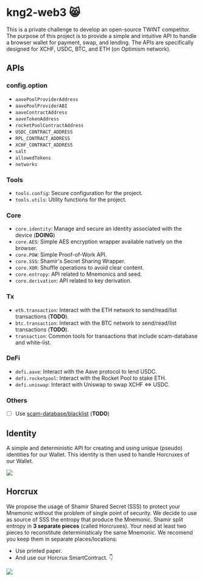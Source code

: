 # kng2-web3 😸
This is a private challenge to develop an open-source TWINT competitor.
The purpose of this project is to provide a simple and intuitive API to handle a browser wallet for payment, swap, and lending. The APIs are specifically designed for XCHF, USDC, BTC, and ETH (on Optimism network).

## APIs
### config.option
* `aavePoolProviderAddress`
* `aavePoolProviderABI`
* `aaveContractAddress`
* `aaveTokenAddress`
* `rocketPoolContractAddress`
* `USDC_CONTRACT_ADDRESS`
* `RPL_CONTRACT_ADDRESS`
* `XCHF_CONTRACT_ADDRESS`
* `salt`
* `allowedTokens`
* `networks`

### Tools
- `tools.config`: Secure configuration for the project.
- `tools.utils`: Utility functions for the project.

### Core
- `core.identity`: Manage and secure an identity associated with the device (**DOING**)
- `core.AES`: Simple AES encryption wrapper available natively on the browser.
- `core.POW`: Simple Proof-of-Work API.
- `core.SSS`: Shamir's Secret Sharing Wrapper.
- `core.XOR`: Shuffle operations to avoid clear content.
- `core.entropy`: API related to Mnemonics and seed.
- `core.derivation`: API related to key derivation.

### Tx
- `eth.transaction`: Interact with the ETH network to send/read/list transactions (**TODO**).
- `btc.transaction`: Interact with the BTC network to send/read/list transactions (**TODO**).
- `transaction`: Common tools for transactions that include scam-database and white-list.

### DeFi
- `defi.aave`: Interact with the Aave protocol to lend USDC.
- `defi.rocketpool`: Interact with the Rocket Pool to stake ETH.
- `defi.uniswap`: Interact with Uniswap to swap XCHF <=> USDC.

### Others
- [ ] Use [scam-database/blacklist](https://github.com/scamsniffer/scam-database/tree/main/blacklist) (**TODO**)


## Identity
A simple and deterministic API for creating and using unique (pseudo) identities for our Wallet. This identity is then used to handle Horcruxes of our Wallet.

[![](https://mermaid.ink/img/pako:eNqdV2lv4zYQ_SuCFgskXcXQfRhogOZCgQ26CyRoP9RFQUmUTViWXIpK4gb57zu6LJI67JYGgkjz5nozHFLvapTHWF2qBUMM3xG0pmh39WKuMgVW_VIhMc4YYYeLssA0Qzt8qbwr0mrw1frzp7-Uq6trhfzdwTkh97LBfP_2x4y02KBJKfhZKt0bHgUme_Wl4ui6viuUa2Wfv8Jfo37k8YDqDT79-ssxzS-gcan8fK2UJG4UPlYZTwwq2eaI1vaoKF5zGp_Fzgg3naizw4lEWtpyLMcKA9G-Q7ha9-ajN3K0WxlBEretpTEZOjJU4Ihi9hUfWp5I_OWYdI8_olpSOepUTd1hukMkho57rwQrlW0w1E9dwr8xTlCZspWqcaLfESUoTHFRYd4bYys1RNF2TfMyixvV1w1huFWs5HtKdogebvM0pw3i0_3t_e3DA4eBQPMsllAJrJi3xDBlRARtivTC17Wqlz5rSuAuTM929MDXreDz5TCIG-AHU0nftMGAW-n7k_rHAEctuEcD1sIxA9swPNf2BANd7KP6_ukA2gSe8RvjOTIsw9L1sUBlJGw23TRGIpKAdB1eBItqq9bLAFYnn_gAU5Jh3p9VL8GfGJAohU7Mbrbr-QbpAYPeCGtejVYcWJ5-dzMQm60YwRK8I0rz1w1G8WwGSZ6xB7Qj6aFBrFaQFcVhGW0wU2CUwbOmvGAaowxpSrVbUkn9ifzb7jDD3b_x9KEQpzfSVvqE_erHwTI4ImZoqsV1qlNERGlZQOVnmOwQvJkBYe18eCTZdr7ohKV4uuo4XuPH8zJHEcuFoOqt6wQL13QN1zdN29IUePQ817FcyzD9aj95i0A3Alf3fNsS9lNjbprJWi5tjTCFKGXMo9j3a4oPfN-SdYbSaQIa-fPs1mhaI3-DaGeH6BE3OuT-N1O12RNMpHm-PwHJcoYHkQ0bq4aJiUKDOiiWMKdLQ14QI3k29Om67jhScmtXP2EG_VPiLMK_lbtQsCifeDCshvZgrqILQzerswr-mI6jKfrCDoSmTNnTmO4JB2ZPlC0cBgwV22H-jmUnYSTDxOR9FOhxLGEqzh_JesNmQutwZ0DuEN3OlLCDfStZAZeiM5C3KYm21QVFPPcsw7XkguPn86jhwCJBYRJ5ScIh15Twp0da8SQNgzjPRkzNIuUIJVxECRtmkSQ-LBkmdiMWipvH6CANMhFRD4GZEmA4QKlEkeOYsGSQPOsGqCiFi2yFmrriJCRNnw97rE8Nwg5gTB1xHcDs56Ol26dvkZ2e1esZZq83efnr9GxOz3PP9-f0elf_wZ3L3TDPd-ZxQfr-pLdKDb4kPuBDotzH8A12HxM4DtVlgtICayp8keVPhyxSl4yWuAO1n7Ut6uMHIGVX5g)](https://mermaid-js.github.io/mermaid-live-editor/edit/#pako:eNqdV2lv4zYQ_SuCFgskXcXQfRhogOZCgQ26CyRoP9RFQUmUTViWXIpK4gb57zu6LJI67JYGgkjz5nozHFLvapTHWF2qBUMM3xG0pmh39WKuMgVW_VIhMc4YYYeLssA0Qzt8qbwr0mrw1frzp7-Uq6trhfzdwTkh97LBfP_2x4y02KBJKfhZKt0bHgUme_Wl4ui6viuUa2Wfv8Jfo37k8YDqDT79-ssxzS-gcan8fK2UJG4UPlYZTwwq2eaI1vaoKF5zGp_Fzgg3naizw4lEWtpyLMcKA9G-Q7ha9-ajN3K0WxlBEretpTEZOjJU4Ihi9hUfWp5I_OWYdI8_olpSOepUTd1hukMkho57rwQrlW0w1E9dwr8xTlCZspWqcaLfESUoTHFRYd4bYys1RNF2TfMyixvV1w1huFWs5HtKdogebvM0pw3i0_3t_e3DA4eBQPMsllAJrJi3xDBlRARtivTC17Wqlz5rSuAuTM929MDXreDz5TCIG-AHU0nftMGAW-n7k_rHAEctuEcD1sIxA9swPNf2BANd7KP6_ukA2gSe8RvjOTIsw9L1sUBlJGw23TRGIpKAdB1eBItqq9bLAFYnn_gAU5Jh3p9VL8GfGJAohU7Mbrbr-QbpAYPeCGtejVYcWJ5-dzMQm60YwRK8I0rz1w1G8WwGSZ6xB7Qj6aFBrFaQFcVhGW0wU2CUwbOmvGAaowxpSrVbUkn9ifzb7jDD3b_x9KEQpzfSVvqE_erHwTI4ImZoqsV1qlNERGlZQOVnmOwQvJkBYe18eCTZdr7ohKV4uuo4XuPH8zJHEcuFoOqt6wQL13QN1zdN29IUePQ817FcyzD9aj95i0A3Alf3fNsS9lNjbprJWi5tjTCFKGXMo9j3a4oPfN-SdYbSaQIa-fPs1mhaI3-DaGeH6BE3OuT-N1O12RNMpHm-PwHJcoYHkQ0bq4aJiUKDOiiWMKdLQ14QI3k29Om67jhScmtXP2EG_VPiLMK_lbtQsCifeDCshvZgrqILQzerswr-mI6jKfrCDoSmTNnTmO4JB2ZPlC0cBgwV22H-jmUnYSTDxOR9FOhxLGEqzh_JesNmQutwZ0DuEN3OlLCDfStZAZeiM5C3KYm21QVFPPcsw7XkguPn86jhwCJBYRJ5ScIh15Twp0da8SQNgzjPRkzNIuUIJVxECRtmkSQ-LBkmdiMWipvH6CANMhFRD4GZEmA4QKlEkeOYsGSQPOsGqCiFi2yFmrriJCRNnw97rE8Nwg5gTB1xHcDs56Ol26dvkZ2e1esZZq83efnr9GxOz3PP9-f0elf_wZ3L3TDPd-ZxQfr-pLdKDb4kPuBDotzH8A12HxM4DtVlgtICayp8keVPhyxSl4yWuAO1n7Ut6uMHIGVX5g)

## Horcrux
We propose the usage of Shamir Shared Secret (SSS) to protect your Mnemonic without the problem of single point of security. We decide to use as source of SSS the entropy that produce the Mnemonic. Shamir split entropy in **3 separate pieces** (called Horcruxes). Your need at least two pieces to reconstitute deterministicaly the same Mnemonic. We recomend you keep them in separate places/locations:

* Use printed paper.
* And use our Horcrux SmartContract. 👇


[![](https://mermaid.ink/img/pako:eNqdV9mO2zYU_RVBQQBP4VG1LwYaoLMhD4MG6BjFAHEeKOnKZq3FoajJuIP8e0ktY4pa7JYGDEn3nLsckpfSmxoVMagrtaSIwh1GW4Ky6xdzk29yhY2vv3xTrq8_KbuCRKR6VVZKuUMEfjWUIlGedijDpAF2AA5-_vJn8_Dp8-8LVNHd4uqqNnxuQFpEgEVbaJp2xT3SgqAtKHs4Kg2v4fR9sYsZHxXOqem4ygtKK-iSr2saJbwp0mgIYsU8K_jKcvq2aryOYAh8rzCBlZA6H-3jFvI3RFSoMqtKqoSgQHagU6RTbAEgPOSY-_XnZ2393HpuDb91QizqlK9O7A7OqTz9xvKTS9Vc4hhyiulxUZVAcpRBf8oIxABZrd6YuIL5EnFZsislL_IIpow4Phm4utzQTMOKSYXiXtWfunnvGA2yrbUtVV2qGZAM4Zgt9zf-cKPSHWSwUVfsMoYEVSndqEvB9BciGIUplBzz1jjaqCGK9ltSVHncUH_sMIWWyO0HgjNEjrdFWpAG8eH-9v724UHAlBAVeSyhEjZi0RMFQnEftCvTha8vFUPXPy6VwNVMz3b0wNet4OPVMImbgsRAJL5pMwcu5_uT_PcERz247w4szTED2zA81_Z6DrrcR_n--QTaAtbwSkWNDMuwdH0sURmps2EaIxlJQLINF4Hm6O0wmKqTd2KCKc5BjGfVoxevn1DfylZifrPfzi-QE2CwNsJaV6M1B5an390MzGZrRmz0oiNCih87tpFmK0iKnD6wJp8eG8Rmw6oiEFbRDqiSlfx-qbwAiVGOlgrfLalEf8L_tDvMcA-vonwohPRG2kofwOc_AZaz82lGptpclzolRJSyjgtkRskOIboZCNb2h0ec7-cnHdMUpmcd4i08XlY5iliLE5Oqt64TaK7pGq5vmra1VNit57mO5VqG6fP95GmBbgSu7vm21dtPjbtpJWu7tDXClGUpYx77635L4CiuW7zNUTotQGNfz26NZmkUryzb2Sb6jhttcv9bqdrtGSXSojicgeQFhUFmw4VVw_qFsgXqoFjCnJ8a_IIoLvJhTNd1x5FSWJv_ej3oewXskP6jysKeR_nEY81q6I_1VbQwdJOfVezPdJylomt20FuUKX0a454JYJ6EsnuHAUXlfli_Y9lJGMmwfvE-CvQ4ljBc80e83dGZ1DrcBZA7RPYzU9jBvlS0ZK9jFyBvUxzt-QtK_9yzDNeSJxzWl0kjgPsChUnkJYmA3BIsnh4p10lqBnGRj7iaRcoZSriIYDqsIkl8NmRYfzVCb3KLGB2lRtZH1E1gZgqAHaBEkshxTDZkkNzrBqgoRWXJUVOvOAlO0_XxAPpUI-wAxtQR1wHMU3-0dPv8W2THs048wzzxJl_-Op4t8Dz38njOiXf9H8K5whvm5cE8IUnfn4zGaeyDiX9IVIeYff3cx5gdh-oqQWkJS5V9tRZPxzxSV5RU0IHab-oW9fNfo0V53w)](https://mermaid-js.github.io/mermaid-live-editor/edit/#pako:eNqdV9mO2zYU_RVBQQBP4VG1LwYaoLMhD4MG6BjFAHEeKOnKZq3FoajJuIP8e0ktY4pa7JYGDEn3nLsckpfSmxoVMagrtaSIwh1GW4Ky6xdzk29yhY2vv3xTrq8_KbuCRKR6VVZKuUMEfjWUIlGedijDpAF2AA5-_vJn8_Dp8-8LVNHd4uqqNnxuQFpEgEVbaJp2xT3SgqAtKHs4Kg2v4fR9sYsZHxXOqem4ygtKK-iSr2saJbwp0mgIYsU8K_jKcvq2aryOYAh8rzCBlZA6H-3jFvI3RFSoMqtKqoSgQHagU6RTbAEgPOSY-_XnZ2393HpuDb91QizqlK9O7A7OqTz9xvKTS9Vc4hhyiulxUZVAcpRBf8oIxABZrd6YuIL5EnFZsislL_IIpow4Phm4utzQTMOKSYXiXtWfunnvGA2yrbUtVV2qGZAM4Zgt9zf-cKPSHWSwUVfsMoYEVSndqEvB9BciGIUplBzz1jjaqCGK9ltSVHncUH_sMIWWyO0HgjNEjrdFWpAG8eH-9v724UHAlBAVeSyhEjZi0RMFQnEftCvTha8vFUPXPy6VwNVMz3b0wNet4OPVMImbgsRAJL5pMwcu5_uT_PcERz247w4szTED2zA81_Z6DrrcR_n--QTaAtbwSkWNDMuwdH0sURmps2EaIxlJQLINF4Hm6O0wmKqTd2KCKc5BjGfVoxevn1DfylZifrPfzi-QE2CwNsJaV6M1B5an390MzGZrRmz0oiNCih87tpFmK0iKnD6wJp8eG8Rmw6oiEFbRDqiSlfx-qbwAiVGOlgrfLalEf8L_tDvMcA-vonwohPRG2kofwOc_AZaz82lGptpclzolRJSyjgtkRskOIboZCNb2h0ec7-cnHdMUpmcd4i08XlY5iliLE5Oqt64TaK7pGq5vmra1VNit57mO5VqG6fP95GmBbgSu7vm21dtPjbtpJWu7tDXClGUpYx77635L4CiuW7zNUTotQGNfz26NZmkUryzb2Sb6jhttcv9bqdrtGSXSojicgeQFhUFmw4VVw_qFsgXqoFjCnJ8a_IIoLvJhTNd1x5FSWJv_ej3oewXskP6jysKeR_nEY81q6I_1VbQwdJOfVezPdJylomt20FuUKX0a454JYJ6EsnuHAUXlfli_Y9lJGMmwfvE-CvQ4ljBc80e83dGZ1DrcBZA7RPYzU9jBvlS0ZK9jFyBvUxzt-QtK_9yzDNeSJxzWl0kjgPsChUnkJYmA3BIsnh4p10lqBnGRj7iaRcoZSriIYDqsIkl8NmRYfzVCb3KLGB2lRtZH1E1gZgqAHaBEkshxTDZkkNzrBqgoRWXJUVOvOAlO0_XxAPpUI-wAxtQR1wHMU3-0dPv8W2THs048wzzxJl_-Op4t8Dz38njOiXf9H8K5whvm5cE8IUnfn4zGaeyDiX9IVIeYff3cx5gdh-oqQWkJS5V9tRZPxzxSV5RU0IHab-oW9fNfo0V53w)